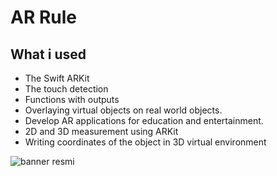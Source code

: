 

# AR Rule

## What i used 


* The Swift ARKit
* The touch detection
* Functions with outputs
* Overlaying virtual objects on real world objects.
* Develop AR applications for education and entertainment.
* 2D and 3D measurement using ARKit
* Writing coordinates of the object in 3D virtual environment

![banner resmi](https://r.resimlink.com/Uqkcmv5d.png)





